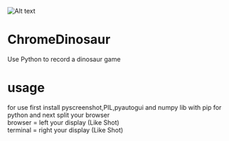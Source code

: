 ![Alt text](https://raw.githubusercontent.com/kiahamedi/ChromeDinosaur/master/dinasor.gif "Optional title")


# ChromeDinosaur
Use Python to record a dinosaur game


# usage
for use first install pyscreenshot,PIL,pyautogui and numpy lib with pip for python and next split your browser<br>
browser = left your display (Like Shot)<br>
terminal = right your display (Like Shot)


